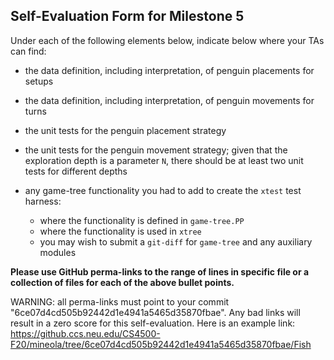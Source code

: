 ## Self-Evaluation Form for Milestone 5

Under each of the following elements below, indicate below where your
TAs can find:

- the data definition, including interpretation, of penguin placements for setups 

- the data definition, including interpretation, of penguin movements for turns

- the unit tests for the penguin placement strategy 

- the unit tests for the penguin movement strategy; 
  given that the exploration depth is a parameter `N`, there should be at least two unit tests for different depths 
  
- any game-tree functionality you had to add to create the `xtest` test harness:
  - where the functionality is defined in `game-tree.PP`
  - where the functionality is used in `xtree`
  - you may wish to submit a `git-diff` for `game-tree` and any auxiliary modules 

**Please use GitHub perma-links to the range of lines in specific
file or a collection of files for each of the above bullet points.**

  WARNING: all perma-links must point to your commit "6ce07d4cd505b92442d1e4941a5465d35870fbae".
  Any bad links will result in a zero score for this self-evaluation.
  Here is an example link:
    <https://github.ccs.neu.edu/CS4500-F20/mineola/tree/6ce07d4cd505b92442d1e4941a5465d35870fbae/Fish>

